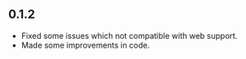 ## 0.1.2

* Fixed some issues which not compatible with web support.
* Made some improvements in code.
